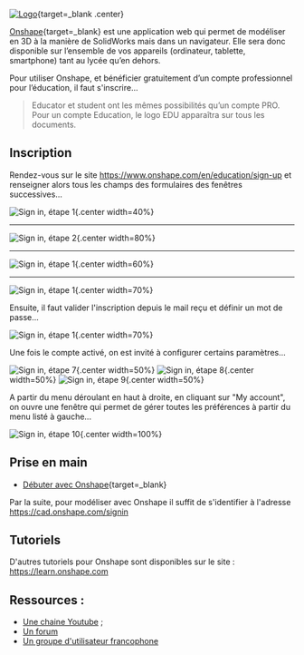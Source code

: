 
[![Logo](https://cad.onshape.com/images/logo-onshape-gray-green.svg)](https://www.onshape.com/fr/){target=_blank .center} 

[Onshape](https://www.onshape.com/fr/){target=_blank} est une application web qui permet de modéliser en 3D à la manière de SolidWorks mais dans un navigateur. Elle sera donc disponible sur l’ensemble de vos appareils (ordinateur, tablette, smartphone) tant au lycée qu’en dehors.

Pour utiliser Onshape, et bénéficier gratuitement d’un compte professionnel pour l’éducation, il faut s'inscrire...

> Educator et student ont les mêmes possibilités qu’un compte PRO. Pour un compte Education, le logo EDU apparaîtra sur tous les documents.


## Inscription

Rendez-vous sur le site <https://www.onshape.com/en/education/sign-up> et renseigner alors tous les champs des formulaires des fenêtres successives...

![Sign in, étape 1](./images/Onshape_01.png){.center width=40%}
***
![Sign in, étape 2](./images/Onshape_02.png){.center width=80%}
***
![Sign in, étape 1](./images/Onshape_03.png){.center width=60%}
***
<!-- ![Sign in, étape 1](./images/Onshape_04.png){.center width=60%} -->
![Sign in, étape 1](./images/Onshape_05.png){.center width=70%}

Ensuite, il faut valider l'inscription depuis le mail reçu et définir un mot de passe...

![Sign in, étape 1](./images/Onshape_06.png){.center width=70%}

Une fois le compte activé, on est invité à configurer certains paramètres...

![Sign in, étape 7](./images/Onshape_07.png){.center width=50%}
![Sign in, étape 8](./images/Onshape_08.png){.center width=50%}
![Sign in, étape 9](./images/Onshape_09.png){.center width=50%}

A partir du menu déroulant en haut à droite, en cliquant sur "My account", on ouvre une fenêtre qui permet de gérer toutes les préférences à partir du menu listé à gauche...

![Sign in, étape 10](./images/Onshape_10.png){.center width=100%}


## Prise en main

- [Débuter avec Onshape](https://docs.google.com/presentation/d/e/2PACX-1vSKZUCKzhLDD6lVvwX7lwcDLhSoIda_xufBa-izT42tnKjOP8FEkU6ODuqiiV-NtAvBWV8zkZkR7yVX/pub?start=false&loop=false&delayms=3000&slide=id.g13619769a06_0_0){target=_blank}


Par la suite, pour modéliser avec Onshape il suffit de s'identifier à l'adresse <https://cad.onshape.com/signin>



## Tutoriels


D'autres tutoriels pour Onshape sont disponibles sur le site : <a href="https://learn.onshape.com/" target="_blank">https://learn.onshape.com</a>


## Ressources :

<ul>
            <li>
                <a href="https://www.youtube.com/channel/UCTvd5lUSLtTH8Qcd7Pl1nQg" target="_blank">Une chaine Youtube</a> ;
            </li>
            <li>
                <a href="https://forum.onshape.com/" target="_blank">Un forum</a>
            </li>
            <li>
                <a href="https://forum.onshape.com/discussion/comment/21462#Comment_21462" target="_blank">Un groupe d'utilisateur francophone​</a>
            </li>
</ul>
    
